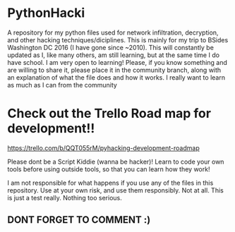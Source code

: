 # PythonHacki
A repository for my python files used for network infiltration, decryption, and other hacking techniques/diciplines. This is mainly for my trip to BSides Washington DC 2016 (I have gone since ~2010). This will constantly be updated as I, like many others, am still learning, but at the same time I do have school. I am very open to learning! Please, if you know something and are willing to share it, please place it in the community branch, along with an explanation of what the file does and how it works. I really want to learn as much as I can from the community

# Check out the Trello Road map for development!!
https://trello.com/b/QQT055rM/pyhacking-development-roadmap

Please dont be a Script Kiddie (wanna be hacker)! Learn to code your own tools before using outside tools, so that you can learn how they work!

I am not responsible for what happens if you use any of the files in this repository. Use at your own risk, and use them responsibly.
Not at all. This is just a test really. Nothing too serious.

## DONT FORGET TO COMMENT :)
